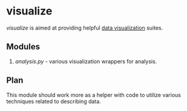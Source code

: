 # visualize
*visualize* is aimed at providing helpful [data visualization](https://en.wikipedia.org/wiki/Data_visualization)
suites.

## Modules
1. *analysis.py* - various visualization wrappers for analysis.

## Plan
This module should work more as a helper with code to utilize various
techniques related to describing data.
